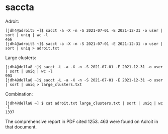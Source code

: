 # saccta

Adroit:

```
[jdh4@adroit5 ~]$ sacct -a -X -n -S 2021-07-01 -E 2021-12-31 -o user | sort | uniq | wc -l
466
[jdh4@adroit5 ~]$ sacct -a -X -n -S 2021-07-01 -E 2021-12-31 -o user | sort | uniq > adroit.txt
```

Large clusters:

```
[jdh4@della8 ~]$ sacct -L -a -X -n -S 2021-07-01 -E 2021-12-31 -o user | sort | uniq | wc -l
993
[jdh4@della8 ~]$ sacct -L -a -X -n -S 2021-07-01 -E 2021-12-31 -o user | sort | uniq > large_clusters.txt
```

Combination:

```
[jdh4@della8 ~] $ cat adroit.txt large_clusters.txt | sort | uniq | wc -l
1337
```

The comprehensive report in PDF cited 1253. 463 were found on Adroit in that document.
